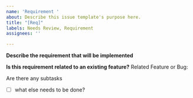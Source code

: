 ```yaml
---
name: 'Requirement '
about: Describe this issue template's purpose here.
title: "[Req]"
labels: Needs Review, Requirement
assignees: ''

---
```


**Describe the requirement that will be implemented** 

**Is this requirement related to an existing feature?**
Related Feature or Bug:



Are there any subtasks 
- [ ] what else needs to be done?

